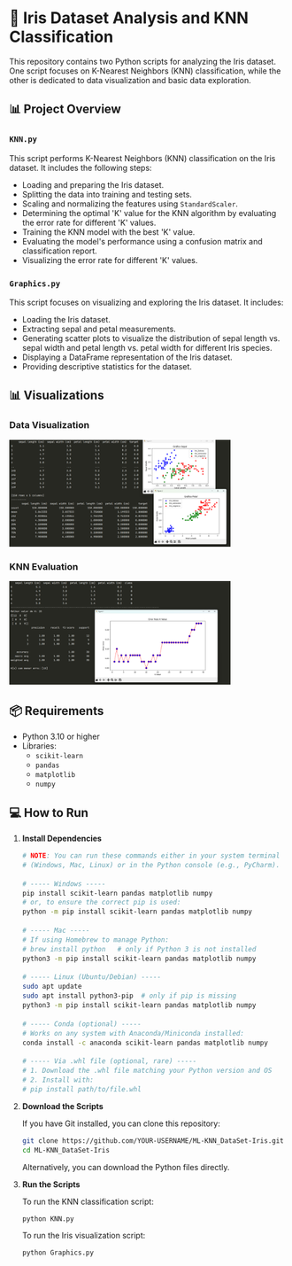 # 🌸 Iris Dataset Analysis and KNN Classification

This repository contains two Python scripts for analyzing the Iris dataset. One script focuses on K-Nearest Neighbors (KNN) classification, while the other is dedicated to data visualization and basic data exploration.

## 📊 Project Overview

### `KNN.py` 
This script performs K-Nearest Neighbors (KNN) classification on the Iris dataset. It includes the following steps:
- Loading and preparing the Iris dataset.
- Splitting the data into training and testing sets.
- Scaling and normalizing the features using `StandardScaler`.
- Determining the optimal 'K' value for the KNN algorithm by evaluating the error rate for different 'K' values.
- Training the KNN model with the best 'K' value.
- Evaluating the model's performance using a confusion matrix and classification report.
- Visualizing the error rate for different 'K' values.

### `Graphics.py` 
This script focuses on visualizing and exploring the Iris dataset. It includes:
- Loading the Iris dataset.
- Extracting sepal and petal measurements.
- Generating scatter plots to visualize the distribution of sepal length vs. sepal width and petal length vs. petal width for different Iris species.
- Displaying a DataFrame representation of the Iris dataset.
- Providing descriptive statistics for the dataset.

## 📊 Visualizations

### Data Visualization
<img src="elementos/images/Graphics_image.png" alt="Graphics Image" width="400"/>

### KNN Evaluation
<img src="elementos/images/KNN_image.png" alt="KNN Image" width="400"/>

## 📦 Requirements

- Python 3.10 or higher
- Libraries:
  - `scikit-learn`
  - `pandas`
  - `matplotlib`
  - `numpy`


## 💻 How to Run

1.  **Install Dependencies**

    ```bash
    # NOTE: You can run these commands either in your system terminal
    # (Windows, Mac, Linux) or in the Python console (e.g., PyCharm).

    # ----- Windows -----
    pip install scikit-learn pandas matplotlib numpy
    # or, to ensure the correct pip is used:
    python -m pip install scikit-learn pandas matplotlib numpy

    # ----- Mac -----
    # If using Homebrew to manage Python:
    # brew install python   # only if Python 3 is not installed
    python3 -m pip install scikit-learn pandas matplotlib numpy

    # ----- Linux (Ubuntu/Debian) -----
    sudo apt update
    sudo apt install python3-pip  # only if pip is missing
    python3 -m pip install scikit-learn pandas matplotlib numpy

    # ----- Conda (optional) -----
    # Works on any system with Anaconda/Miniconda installed:
    conda install -c anaconda scikit-learn pandas matplotlib numpy

    # ----- Via .whl file (optional, rare) -----
    # 1. Download the .whl file matching your Python version and OS
    # 2. Install with:
    # pip install path/to/file.whl
    ```

2.  **Download the Scripts**

    If you have Git installed, you can clone this repository:
    ```bash
    git clone https://github.com/YOUR-USERNAME/ML-KNN_DataSet-Iris.git
    cd ML-KNN_DataSet-Iris
    ```
    Alternatively, you can download the Python files directly.

3.  **Run the Scripts**

    To run the KNN classification script:
    ```bash
    python KNN.py
    ```

    To run the Iris visualization script:
    ```bash
    python Graphics.py
    ```
